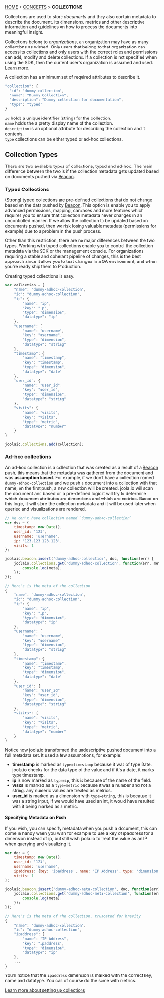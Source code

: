[HOME](Home) > [CONCEPTS](basic-concepts) > **COLLECTIONS**

Collections are used to store *documents* and they also contain metadata to describe the document, its dimensions,
metrics and other descriptive information and guidelines on how to process the documents into meaningful insight.

>
Collections belong to *organizations*, an organization may have as many collections as wished.
Only users that belong to that organization can access its collections and only users with the correct roles and permissions can add, modify and delete collections.
If a collection is not specified when using the SDK, then the current user's organization is assumed and used.
[Learn more](lib\\dispatch\\collections (jsdoc)).

A collection has a minimum set of required attributes to describe it.

```js
"collection": {
  "id": "dummy-collection",
  "name": "Dummy Collection",
  "description": "Dummy collection for documentation",
  "type": "typed"
}
```

```id``` holds a unique identifier (string) for the collection.  
```name``` holds the a pretty display name of the collection.  
```description``` is an optional attribute for describing the collection and it contents.  
```type``` collections can be either typed or ad-hoc collections.

## Collection Types
There are two available types of collections, typed and ad-hoc.
The main difference between the two is if the collection metadata gets updated based on documents pushed via [Beacon](the-beacon-subsystem).

### Typed Collections
(Strong) typed collections are pre-defined collections that do not change based on the data pushed by [Beacon](the-beacon-subsystem).
This option is enable you to apply advanced permissions, mapping, canvases and more features which requires you to ensure that collection metadata never changes in an uncontrolled manner.
If we allow the collection to be updated based on documents pushed, then we risk losing valuable metadata (permissions for example) due to a problem in the push process.

Other than this restriction, there are no major differences between the two types. Working with typed collections enable you to control the collection metadata via the SDK or the management console.
For organizations requiring a stable and coherant pipeline of changes, this is the best approach since it allow you to test changes in a QA environment, and when you're ready ship them
to Production.

Creating typed collections is easy.
```js
var collection = {
	"name": "dummy-adhoc-collection",
	"id": "dummy-adhoc-collection",
	"ip": {
		"name": "ip",
		"key": "ip",
		"type": "dimension",
		"datatype": "ip"
	},
	"username": {
		"name": "username",
		"key": "username",
		"type": "dimension",
		"datatype": "string"
	},
	"timestamp": {
		"name": "timestamp",
		"key": "timestamp",
		"type": "dimension",
		"datatype": "date"
	},
	"user_id": {
		"name": "user_id",
		"key": "user_id",
		"type": "dimension",
		"datatype": "string"
	},
	"visits": {
		"name": "visits",
		"key": "visits",
		"type": "metric",
		"datatype": "number"
	}
}

joolaio.collections.add(collection);
```


### Ad-hoc collections
An ad-hoc collection is a collection that was created as a result of a [Beacon](the-beacon-subsystem) push, this means that the metadata
was gathered from the document and was **assumption based**. For example, if we don't have a collection named `dummy-adhoc-collection` and we push a document into
 a collection with that name, on the first push, a new collection will be created. joola.io will scan the document and based on a pre-defined logic it will try to
 determine which document attributes are dimensions and which are metrics. Based on this logic, it will store the collection metadata and it will be used later when queried and visualizations are
 rendered.

```js
// We don't have collection named `dummy-adhoc-collection`
var doc = {
	timestamp: new Date(),
	user_id: '123',
	username: 'username',
	ip: '123.123.123.123',
	visits: 1
};

joolaio.beacon.insert('dummy-adhoc-collection', doc, function(err) {
	joolaio.collections.get('dummy-adhoc-collection', function(err, meta) {
		console.log(meta);
	});
});

// Here's is the meta of the collection
{
	"name": "dummy-adhoc-collection",
	"id": "dummy-adhoc-collection",
	"ip": {
		"name": "ip",
		"key": "ip",
		"type": "dimension",
		"datatype": "ip"
	},
	"username": {
		"name": "username",
		"key": "username",
		"type": "dimension",
		"datatype": "string"
	},
	"timestamp": {
		"name": "timestamp",
		"key": "timestamp",
		"type": "dimension",
		"datatype": "date"
	},
	"user_id": {
		"name": "user_id",
		"key": "user_id",
		"type": "dimension",
		"datatype": "string"
	},
	"visits": {
		"name": "visits",
		"key": "visits",
		"type": "metric",
		"datatype": "number"
	}
}
```

Notice how joola.io transformed the undescriptive pushed document into a full metadata set. It used a few assumptions, for example:

- **timestamp** is marked as `type=timestamp` because it was of type Date. joola.io checks for the data type of the value and if it's a date, it marks type timestamp.
- **ip** is now marked as `type=ip`, this is because of the name of the field.
- **visits** is marked as a `type=metric` because it was a number and not a string. any numeric values are treated as metrics.
- **user_id** is marked as a dimension with `type=string`, this is because it was a string input, if we would have used an int, it would have resulted with it being marked as a metric.


#### Specifying Metadata on Push
If you wish, you can specify metadata when you push a document, this can come in handy when you wish for example to use a key of ipaddress for a dimension instead of ip, but still wish joola.io
 to treat the value as an IP when querying and visualizing it.

```js
var doc = {
	timestamp: new Date(),
	user_id: '123',
	username: 'username',
	ipaddress: {key: 'ipaddress', name: 'IP Address', type: 'dimension', datatype: 'ip', value: '123.123.123.123'},
	visits: 1
};

joolaio.beacon.insert('dummy-adhoc-meta-collection', doc, function(err) {
	joolaio.collections.get('dummy-adhoc-meta-collection', function(err, meta) {
		console.log(meta);
	});
});

// Here's is the meta of the collection, truncated for brevity
{
	"name": "dummy-adhoc-collection",
	"id": "dummy-adhoc-collection",
	"ipaddress": {
		"name": "IP Address",
		"key": "ipaddress",
		"type": "dimension",
		"datatype": "ip"
	},
	...
}
```

You'll notice that the `ipaddress` dimension is marked with the correct key, name and datatype. You can of course do the same with metrics.

[Learn more about setting up collections](lib\\dispatch\\collections (jsdoc))

